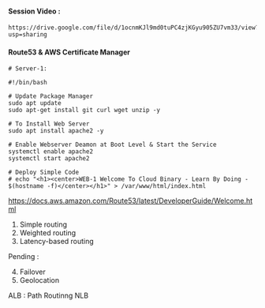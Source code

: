 #### Session Video :
    https://drive.google.com/file/d/1ocnmKJl9md0tuPC4zjKGyu905ZU7vm33/view?usp=sharing
    
#### Route53 & AWS Certificate Manager


```
# Server-1:

#!/bin/bash

# Update Package Manager
sudo apt update
sudo apt-get install git curl wget unzip -y

# To Install Web Server 
sudo apt install apache2 -y 

# Enable Webserver Deamon at Boot Level & Start the Service 
systemctl enable apache2
systemctl start apache2

# Deploy Simple Code 
# echo "<h1><center>WEB-1 Welcome To Cloud Binary - Learn By Doing - $(hostname -f)</center></h1>" > /var/www/html/index.html
```

https://docs.aws.amazon.com/Route53/latest/DeveloperGuide/Welcome.html

1. Simple routing
2. Weighted routing
3. Latency-based routing

Pending :

4. Failover
5. Geolocation

ALB : Path Routinng 
NLB 